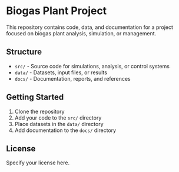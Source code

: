 # Biogas Plant Project

This repository contains code, data, and documentation for a project focused on biogas plant analysis, simulation, or management.

## Structure
- `src/` - Source code for simulations, analysis, or control systems
- `data/` - Datasets, input files, or results
- `docs/` - Documentation, reports, and references

## Getting Started
1. Clone the repository
2. Add your code to the `src/` directory
3. Place datasets in the `data/` directory
4. Add documentation to the `docs/` directory

## License
Specify your license here.
